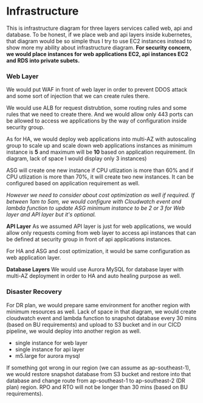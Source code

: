 # Infrastructure 

This is infrastructure diagram for three layers services called web, api and database. To be honest, if we place web and api layers inside kubernetes, that diagram would be so simple thus I try to use EC2 instances instead to show more my ability about infrastructure diagram. **For security concern, we would place instances for web applications EC2, api instances EC2 and RDS into private subets.**

### Web Layer
We would put WAF in front of web layer in order to prevent DDOS attack and some sort of injection that we can create rules there.

We would use ALB for request distrubtion, some routing rules and some rules that we need to create there. And we would allow only 443 ports can be allowed to access we applications by the way of configuration inside security group.

As for HA, we would deploy web applications into multi-AZ with autoscaling group to scale up and scale down web applications instances as minimum instance is **5** and maximum will be **10** based on application requirement. (In diagram, lack of space I would display only 3 instances)

ASG will create one new instance if CPU utlization is more than 60% and if CPU utlization is more than 70%, it will create two new instances. It can be configured based on application requirement as well.

*However we need to consider about cost optimization as well if required. If between 1am to 5am, we would configure with Cloudwatch event and lambda function to update ASG minimum instance to be 2 or 3 for Web layer and API layer but it's optional.*

**API Layer**
As we assumed API layer is just for web applications, we would allow only requests coming from web layer to access api instances that can be defined at security group in front of api applications instances.

For HA and ASG and cost optimization, it would be same configuration as web application layer.


**Database Layers**
We would use Aurora MySQL for database layer with multi-AZ deployment in order to HA and auto healing purpose as well. 


### Disaster Recovery
For DR plan, we would prepare same environment for another region with minimum resources as well. Lack of space in that diagram, we would create cloudwatch event and lambda function to snapshot database every 30 mins (based on BU requirements) and upload to S3 bucket and in our CICD pipeline, we would deploy into another region as well.

- single instance for web layer
- single instance for api layer
- m5.large for aurora mysql

If something got wrong in our region (we can assume as ap-southeast-1), we would restore snapshot database from S3 bucket and restore into that database and change route from ap-southeast-1 to ap-southeast-2 (DR plan) region. RPO and RTO will not be longer than 30 mins (based on BU requirements).